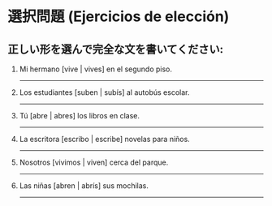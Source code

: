 # 選択問題 (Ejercicios de elección)

## 正しい形を選んで完全な文を書いてください:

1. Mi hermano [vive | vives] en el segundo piso.

   _________________________________

2. Los estudiantes [suben | subís] al autobús escolar.

   _________________________________

3. Tú [abre | abres] los libros en clase.

   _________________________________

4. La escritora [escribo | escribe] novelas para niños.

   _________________________________

5. Nosotros [vivimos | viven] cerca del parque.

   _________________________________

6. Las niñas [abren | abrís] sus mochilas.

   _________________________________